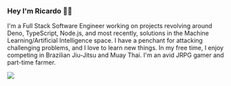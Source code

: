 ### Hey I'm Ricardo 👋🏾

I'm a Full Stack Software Engineer working on projects revolving around Deno, TypeScript, Node.js, and most recently, solutions in the Machine Learning/Artificial Intelligence space. I have a penchant for attacking challenging problems, and I love to learn new things. In my free time, I enjoy competing in Brazilian Jiu-Jitsu and Muay Thai. I'm an avid JRPG gamer and part-time farmer.  

<img src="https://github-readme-stats.vercel.app/api?username=ricoledan&theme=dark&show_icons=true" />
